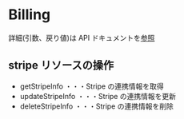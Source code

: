 # Billing

詳細(引数、戻り値)は API ドキュメントを[参照](https://docs.saasus.io/reference/getstripeinfo)

## stripe リソースの操作

- getStripeInfo ・・・Stripe の連携情報を取得
- updateStripeInfo ・・・Stripe の連携情報を更新
- deleteStripeInfo ・・・Stripe の連携情報を削除
